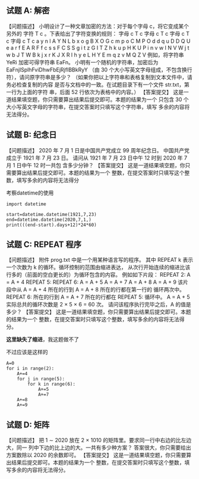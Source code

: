## 试题 A: 解密

【问题描述】
小明设计了一种文章加密的方法：对于每个字母 c，将它变成某个另外的
字符 T c 。下表给出了字符变换的规则：
字母 c T c 字母 c T c 字母 c T c 字母 c T c
a y n l A Y N L
b x o g B X O G
c m p o C M P O
d d q u D D Q U
e a r f E A R F
f c s s F C S S
g i t z G I T Z
h k u p H K U P
i n v w I N V W
j t w b J T W B
k j x r K J X R
l h y e L H Y E
m q z v M Q Z V
例如，将字符串 YeRi 加密可得字符串 EaFn。
小明有一个随机的字符串，加密后为
EaFnjISplhFviDhwFbEjRjfIBBkRyY
（由 30 个大小写英文字母组成，不包含换行符），请问原字符串是多少？
（如果你把以上字符串和表格复制到文本文件中，请务必检查复制的内容
是否与文档中的一致。在试题目录下有一个文件 str.txt，第一行为上面的字符
串，后面 52 行依次为表格中的内容。）
【答案提交】
这是一道结果填空题，你只需要算出结果后提交即可。本题的结果为一个
只包含 30 个大小写英文字母的字符串，在提交答案时只填写这个字符串，填写
多余的内容将无法得分。



## 试题 B: 纪念日

【问题描述】
2020 年 7 月 1 日是中国共产党成立 99 周年纪念日。
中国共产党成立于 1921 年 7 月 23 日。
请问从 1921 年 7 月 23 日中午 12 时到 2020 年 7 月 1 日中午 12 时一共包
含多少分钟？
【答案提交】
这是一道结果填空题，你只需要算出结果后提交即可。本题的结果为一个
整数，在提交答案时只填写这个整数，填写多余的内容将无法得分



考察datetime的使用

```
import datetime

start=datetime.datetime(1921,7,23)
end=datetime.datetime(2020,7,1,)
print(((end-start).days+12)*24*60)
```

## 试题 C: REPEAT 程序

【问题描述】
附件 prog.txt 中是一个用某种语言写的程序。
其中 REPEAT k 表示一个次数为 k 的循环。循环控制的范围由缩进表达，
从次行开始连续的缩进比该行多的（前面的空白更长的）为循环包含的内容。
例如如下片段：
REPEAT 2:
A = A + 4
REPEAT 5:
REPEAT 6:
A = A + 5
A = A + 7
A = A + 8
A = A + 9
该片段中从 A = A + 4 所在的行到 A = A + 8 所在的行都在第一行的
循环两次中。
REPEAT 6: 所在的行到 A = A + 7 所在的行都在 REPEAT 5: 循环中。
A = A + 5 实际总共的循环次数是 2 × 5 × 6 = 60 次。
请问该程序执行完毕之后，A 的值是多少？
【答案提交】
这是一道结果填空题，你只需要算出结果后提交即可。本题的结果为一个
整数，在提交答案时只填写这个整数，填写多余的内容将无法得分。

**这里缺失了缩进**，我这题做不了

不过应该是这样的

```
A=0
for i in range(2):
    A+=4
    for j in range(5):
        for k in range(6):
            A+=5
            A+=7
    A+=8
    A+=9

```





## 试题 D: 矩阵

【问题描述】
把 1 ∼ 2020 放在 2 × 1010 的矩阵里。要求同一行中右边的比左边大，同一
列中下边的比上边的大。一共有多少种方案？
答案很大，你只需要给出方案数除以 2020 的余数即可。
【答案提交】
这是一道结果填空题，你只需要算出结果后提交即可。本题的结果为一个
整数，在提交答案时只填写这个整数，填写多余的内容将无法得分。









